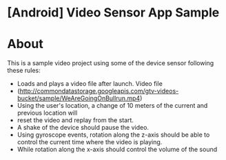 # [Android] Video Sensor App Sample

About
=============
This is a sample video project using some of the device sensor following these rules:
- Loads and plays a video file after launch. Video file
- (http://commondatastorage.googleapis.com/gtv-videos-bucket/sample/WeAreGoingOnBullrun.mp4)
- Using the user's location, a change of 10 meters of the current and previous location will
- reset the video and replay from the start.
- A shake of the device should pause the video.
- Using gyroscope events, rotation along the z-axis should be able to control the current time
  where the video is playing.
- While rotation along the x-axis should control the volume of the sound
